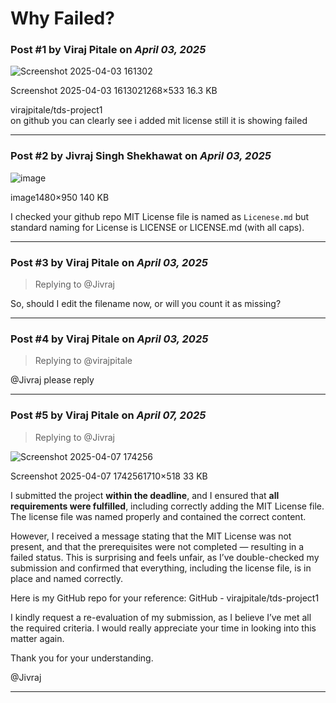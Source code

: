 # Why Failed?

### Post #1 by **Viraj Pitale** on *April 03, 2025*
![Screenshot 2025-04-03 161302](https://europe1.discourse-cdn.com/flex013/uploads/iitm/original/3X/d/d/dd486ca8bb6ad3279af98783a50cbc232f3fd8e6.png)

Screenshot 2025-04-03 1613021268×533 16.3 KB

  
virajpitale/tds-project1  
on github you can clearly see i added mit license still it is showing failed

---

### Post #2 by **Jivraj Singh Shekhawat** on *April 03, 2025*
![image](https://europe1.discourse-cdn.com/flex013/uploads/iitm/optimized/3X/b/2/b2559e16f3dcfa20be7636f41868bec610f2ad1e_2_690x442.png)

image1480×950 140 KB

I checked your github repo MIT License file is named as `Licenese.md` but standard naming for License is LICENSE or LICENSE.md (with all caps).

---

### Post #3 by **Viraj Pitale** on *April 03, 2025*
> Replying to @Jivraj

So, should I edit the filename now, or will you count it as missing?

---

### Post #4 by **Viraj Pitale** on *April 03, 2025*
> Replying to @virajpitale

@Jivraj please reply

---

### Post #5 by **Viraj Pitale** on *April 07, 2025*
> Replying to @Jivraj

![Screenshot 2025-04-07 174256](https://europe1.discourse-cdn.com/flex013/uploads/iitm/optimized/3X/2/9/29a6882ebe14812a2abcbaa3dc18405d45ec6111_2_690x209.png)

Screenshot 2025-04-07 1742561710×518 33 KB

  
I submitted the project **within the deadline**, and I ensured that **all requirements were fulfilled**, including correctly adding the MIT License file. The license file was named properly and contained the correct content.

However, I received a message stating that the MIT License was not present, and that the prerequisites were not completed — resulting in a failed status. This is surprising and feels unfair, as I’ve double-checked my submission and confirmed that everything, including the license file, is in place and named correctly.

Here is my GitHub repo for your reference: GitHub - virajpitale/tds-project1

I kindly request a re-evaluation of my submission, as I believe I’ve met all the required criteria. I would really appreciate your time in looking into this matter again.

Thank you for your understanding.

@Jivraj

---

